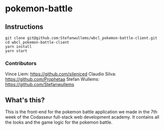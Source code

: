 # pokemon-battle

## Instructions
    git clone git@github.com:Stefanwullems/wbcl_pokemon-battle-client.git
    cd wbcl_pokemon-battle-client
    yarn install
    yarn start

### Contributors
Vince Liem: https://github.com/sileniced
Claudio Silva: https://github.com/Prophetaa
Stefan Wullems: https://github.com/Stefanwullems

## What's this?
This is the front-end for the pokemon battle application we made in the 7th week of the Codasseur full-stack web development academy. It contains all the looks and the game logic for the pokemon battle.
